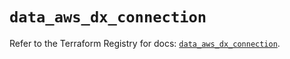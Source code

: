 # `data_aws_dx_connection`

Refer to the Terraform Registry for docs: [`data_aws_dx_connection`](https://registry.terraform.io/providers/hashicorp/aws/4.67.0/docs/data-sources/dx_connection).

